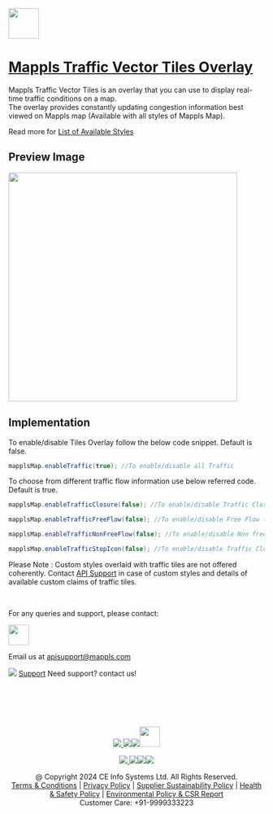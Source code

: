 [<img src="https://about.mappls.com/images/mappls-b-logo.svg" height="60"/> </p>](https://www.mapmyindia.com/api)

# [Mappls Traffic Vector Tiles Overlay](#Mappls-Traffic-Vector-Tiles-Overlay)

Mappls Traffic Vector Tiles is an overlay that you can use to display real-time traffic conditions on a map.  
The overlay provides constantly updating congestion information best viewed on Mappls map (Available with all styles of Mappls Map). 

Read more for [List of Available Styles](https://github.com/mappls-api/mappls-android-sdk/blob/main/docs/v1.0.0/Map-Style.md)

## Preview Image

[<img src="https://about.mappls.com/api/api_doc_assets/traffic_overlay.jpeg" height="450"/> </p>](https://about.mappls.com/api/)


## Implementation
To enable/disable Tiles Overlay follow the below code snippet. Default is false.
```java
mapplsMap.enableTraffic(true); //To enable/disable all Traffic
```
To choose from different traffic flow information use below referred code. Default is true.

```java
mapplsMap.enableTrafficClosure(false); //To enable/disable Traffic Closure Overlay 

mapplsMap.enableTrafficFreeFlow(false); //To enable/disable Free Flow (Green) Overlay 

mapplsMap.enableTrafficNonFreeFlow(false); //To enable/disable Non free flow (Red/Orange) Overlay 

mapplsMap.enableTrafficStopIcon(false); //To enable/disable Traffic Closure Overlay 
```

  
Please Note : Custom styles overlaid with traffic tiles are not offered coherently. 
Contact [API Support](apisupport@mappls.com) in case of custom styles and details of available custom claims of traffic tiles.

<br>

For any queries and support, please contact: 

[<img src="https://about.mappls.com/images/mappls-logo.svg" height="40"/> </p>](https://about.mappls.com/api/)
Email us at [apisupport@mappls.com](mailto:apisupport@mappls.com)


![](https://www.mapmyindia.com/api/img/icons/support.png)
[Support](https://about.mappls.com/contact/)
Need support? contact us!

<br></br>
<br></br>

[<p align="center"> <img src="https://www.mapmyindia.com/api/img/icons/stack-overflow.png"/> ](https://stackoverflow.com/questions/tagged/mappls-api)[![](https://www.mapmyindia.com/api/img/icons/blog.png)](https://about.mappls.com/blog/)[![](https://www.mapmyindia.com/api/img/icons/gethub.png)](https://github.com/Mappls-api)[<img src="https://mmi-api-team.s3.ap-south-1.amazonaws.com/API-Team/npm-logo.one-third%5B1%5D.png" height="40"/> </p>](https://www.npmjs.com/org/mapmyindia) 



[<p align="center"> <img src="https://www.mapmyindia.com/june-newsletter/icon4.png"/> ](https://www.facebook.com/Mapplsofficial)[![](https://www.mapmyindia.com/june-newsletter/icon2.png)](https://twitter.com/mappls)[![](https://www.mapmyindia.com/newsletter/2017/aug/llinkedin.png)](https://www.linkedin.com/company/mappls/)[![](https://www.mapmyindia.com/june-newsletter/icon3.png)](https://www.youtube.com/channel/UCAWvWsh-dZLLeUU7_J9HiOA)




<div align="center">@ Copyright 2024 CE Info Systems Ltd. All Rights Reserved.</div>

<div align="center"> <a href="https://about.mappls.com/api/terms-&-conditions">Terms & Conditions</a> | <a href="https://about.mappls.com/about/privacy-policy">Privacy Policy</a> | <a href="https://about.mappls.com/pdf/mapmyIndia-sustainability-policy-healt-labour-rules-supplir-sustainability.pdf">Supplier Sustainability Policy</a> | <a href="https://about.mappls.com/pdf/Health-Safety-Management.pdf">Health & Safety Policy</a> | <a href="https://about.mappls.com/pdf/Environment-Sustainability-Policy-CSR-Report.pdf">Environmental Policy & CSR Report</a>

<div align="center">Customer Care: +91-9999333223</div>

